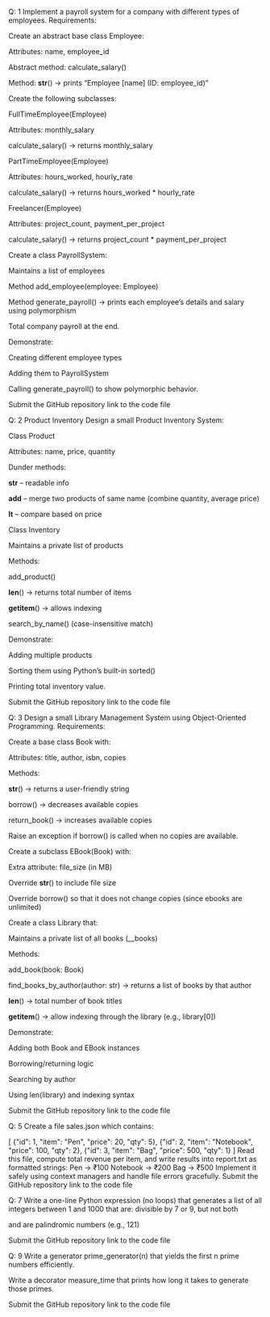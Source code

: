 Q: 1
Implement a payroll system for a company with different types of employees.
Requirements:

Create an abstract base class Employee:

Attributes: name, employee_id

Abstract method: calculate_salary()

Method: __str__() → prints “Employee [name] (ID: employee_id)”

Create the following subclasses:

FullTimeEmployee(Employee)

Attributes: monthly_salary

calculate_salary() → returns monthly_salary

PartTimeEmployee(Employee)

Attributes: hours_worked, hourly_rate

calculate_salary() → returns hours_worked * hourly_rate

Freelancer(Employee)

Attributes: project_count, payment_per_project

calculate_salary() → returns project_count * payment_per_project

Create a class PayrollSystem:

Maintains a list of employees

Method add_employee(employee: Employee)

Method generate_payroll() → prints each employee’s details and salary using polymorphism

Total company payroll at the end.

Demonstrate:

Creating different employee types

Adding them to PayrollSystem

Calling generate_payroll() to show polymorphic behavior.

Submit the GitHub repository link to the code file


Q: 2
Product Inventory
Design a small Product Inventory System:

Class Product

Attributes: name, price, quantity

Dunder methods:

__str__ – readable info

__add__ – merge two products of same name (combine quantity, average price)

__lt__ – compare based on price

Class Inventory

Maintains a private list of products

Methods:

add_product()

__len__() → returns total number of items

__getitem__() → allows indexing

search_by_name() (case-insensitive match)

Demonstrate:

Adding multiple products

Sorting them using Python’s built-in sorted()

Printing total inventory value.

Submit the GitHub repository link to the code file


Q: 3
Design a small Library Management System using Object-Oriented Programming.
Requirements:

Create a base class Book with:

Attributes: title, author, isbn, copies

Methods:

__str__() → returns a user-friendly string

borrow() → decreases available copies

return_book() → increases available copies

Raise an exception if borrow() is called when no copies are available.

Create a subclass EBook(Book) with:

Extra attribute: file_size (in MB)

Override __str__() to include file size

Override borrow() so that it does not change copies (since ebooks are unlimited)

Create a class Library that:

Maintains a private list of all books (__books)

Methods:

add_book(book: Book)

find_books_by_author(author: str) → returns a list of books by that author

__len__() → total number of book titles

__getitem__() → allow indexing through the library (e.g., library[0])

Demonstrate:

Adding both Book and EBook instances

Borrowing/returning logic

Searching by author

Using len(library) and indexing syntax

Submit the GitHub repository link to the code file


Q: 5
Create a file sales.json which contains:

[
  {"id": 1, "item": "Pen", "price": 20, "qty": 5},
  {"id": 2, "item": "Notebook", "price": 100, "qty": 2},
  {"id": 3, "item": "Bag", "price": 500, "qty": 1}
]
Read this file, compute total revenue per item, and write results into report.txt as formatted strings:
Pen → ₹100
Notebook → ₹200
Bag → ₹500
Implement it safely using context managers and handle file errors gracefully.
Submit the GitHub repository link to the code file

Q: 7
Write a one-line Python expression (no loops) that generates a list of all integers between 1 and 1000 that are:
divisible by 7 or 9, but not both

and are palindromic numbers (e.g., 121)

Submit the GitHub repository link to the code file


Q: 9
Write a generator prime_generator(n) that yields the first n prime numbers efficiently.

Write a decorator measure_time that prints how long it takes to generate those primes.

Submit the GitHub repository link to the code file